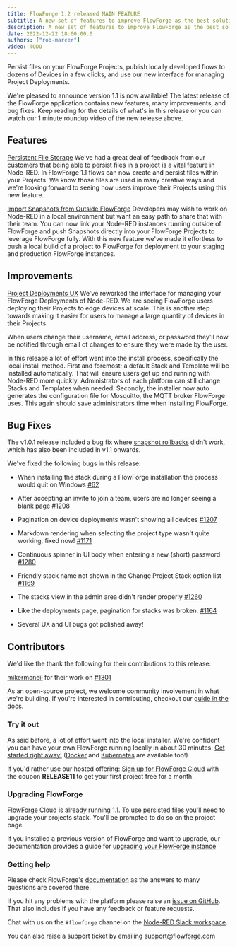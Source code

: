 ```yaml
---
title: FlowForge 1.2 released MAIN FEATURE
subtitle: A new set of features to improve FlowForge as the best solution for running Node-RED in production in a secure, scalable, and team-based environment.
description: A new set of features to improve FlowForge as the best solution for running Node-RED in production in a secure, scalable, and team-based environment.
date: 2022-12-22 18:00:00.0
authors: ["rob-marcer"]
video: TODO
---
```


Persist files on your FlowForge Projects, publish locally developed flows to dozens of Devices in a few clicks, and use our new interface for managing Project Deployments.

<!--more-->

We're pleased to announce version 1.1 is now available! The latest release of the FlowForge application contains new features, many improvements, and bug fixes. Keep reading for the details of what's in this release or you can watch our 1 minute roundup video of the new release above.

## Features

[Persistent File Storage](https://github.com/flowforge/flowforge/issues/998) We've had a great deal of feedback
from our customers that being able to persist files in a project is a vital feature
in Node-RED. In FlowForge 1.1 flows can now create and persist files within
your Projects. We know those files are used in many creative ways and we're looking
forward to seeing how users improve their Projects using this new feature.

[Import Snapshots from Outside FlowForge](https://flowforge.com/docs/user/node-red-tools/) Developers may wish to
work on Node-RED in a local environment but want an easy path to share that with their team. You can now link your Node-RED instances running outside of FlowForge and push Snapshots directly into your FlowForge Projects to leverage FlowForge fully.  With this new feature we've made it effortless to push a local build of a project to FlowForge for deployment to your staging and production FlowForge instances.

## Improvements

[Project Deployments UX](https://github.com/flowforge/flowforge/issues/1046)
We've reworked the interface for managing your FlowForge Deployments of Node-RED.
We are seeing FlowForge users deploying their Projects to edge devices at scale.
This is another step towards making it easier for users to manage a large quantity
of devices in their Projects.

When users change their username, email address, or password they'll now be
notified through email of changes to ensure they were made by the
user.

In this release a lot of effort went into the install process, specifically the
local install method. First and foremost; a default Stack and Template will be
installed automatically. That will ensure users get up and running with
Node-RED more quickly. Administrators of each platform can still change Stacks
and Templates when needed. Secondly, the installer now auto generates the
configuration file for Mosquitto, the MQTT broker FlowForge uses. This again should save
administrators time when installing FlowForge.

## Bug Fixes

The v1.0.1 release included a bug fix where [snapshot rollbacks](https://github.com/flowforge/flowforge/issues/1186)
didn't work, which has also been included in v1.1 onwards.

We've fixed the following bugs in this release.

- When installing the stack during a FlowForge installation the process would quit on Windows [#62](https://github.com/flowforge/installer/issues/62)

- After accepting an invite to join a team, users are no longer seeing a blank page [#1208](https://github.com/flowforge/flowforge/issues/1208)

- Pagination on device deployments wasn't showing all devices [#1207](https://github.com/flowforge/flowforge/issues/1207)

- Markdown rendering when selecting the project type wasn't quite working, fixed now! [#1171](https://github.com/flowforge/flowforge/issues/1171)

- Continuous spinner in UI body when entering a new (short) password [#1280](https://github.com/flowforge/flowforge/issues/1280)

- Friendly stack name not shown in the Change Project Stack option list [#1169](https://github.com/flowforge/flowforge/issues/1169)

- The stacks view in the admin area didn't render properly [#1260](https://github.com/flowforge/flowforge/issues/1260)

- Like the deployments page, pagination for stacks was broken. [#1164](https://github.com/flowforge/flowforge/issues/1164)

- Several UX and UI bugs got polished away!

## Contributors

We'd like the thank the following for their contributions to this release:

[mikermcneil](https://github.com/mikermcneil) for their work on [#1301](https://github.com/flowforge/flowforge/pull/1301)

As an open-source project, we welcome community involvement in what we're building.
If you're interested in contributing, checkout our [guide in the docs](https://flowforge.com/docs/contribute/).

### Try it out

As said before, a lot of effort went into the local installer. We're confident
you can have your own FlowForge running locally in about 30 minutes.
[Get started right away!](https://flowforge.com/docs/install/local/)
([Docker](https://flowforge.com/docs/install/docker/) and [Kubernetes](https://flowforge.com/docs/install/kubernetes/)
are available too!)

If you'd rather use our hosted offering: [Sign up for FlowForge Cloud](https://app.flowforge.com/account/create?code=RELEASE11)
with the coupon **RELEASE11** to get your first project free for a month.

### Upgrading FlowForge

[FlowForge Cloud](https://app.flowforge.com) is already running 1.1. To use
persisted files you'll need to upgrade your projects stack. You'll be prompted
to do so on the project page.

If you installed a previous version of FlowForge and want to upgrade, our documentation provides a
guide for [upgrading your FlowForge instance](https://flowforge.com/docs/install/upgrading/)

### Getting help

Please check FlowForge's [documentation](https://flowforge.com/docs/) as the answers to many questions are covered there.

If you hit any problems with the platform please raise an [issue on GitHub](https://github.com/flowforge/flowforge/issues).
That also includes if you have any feedback or feature requests.

Chat with us on the `#flowforge` channel on the [Node-RED Slack workspace](https://nodered.org/slack).

You can also raise a support ticket by emailing [support@flowforge.com](mailto:support@flowforge.com)
